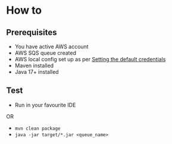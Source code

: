 # How to

## Prerequisites

* You have active AWS account
* AWS SQS queue created
* AWS local config set up as per [Setting the default credentials](https://docs.aws.amazon.com/sdk-for-java/latest/developer-guide/setup.html)
* Maven installed
* Java 17+ installed

## Test

* Run in your favourite IDE

OR

* `mvn clean package`
* `java -jar target/*.jar <queue_name>`
